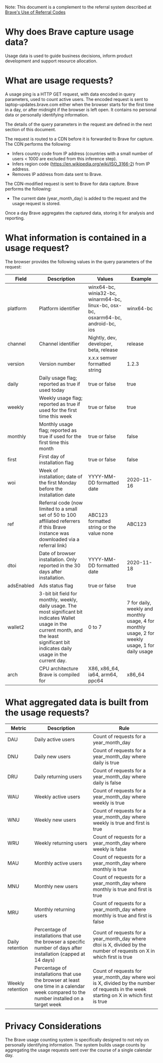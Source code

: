 Note: This document is a complement to the referral system described at [Brave's Use of Referral Codes](https://github.com/brave/brave-browser/wiki/Brave%E2%80%99s-Use-of-Referral-Codes)

# Why does Brave capture usage data?

Usage data is used to guide business decisions, inform product development and support resource allocation.

# What are usage requests?

A usage ping is a HTTP GET request, with data encoded in query parameters, used to count active users. The encoded request is sent to laptop-updates.brave.com either when the browser starts for the first time in a day, or after midnight if the browser is left open. It contains no personal data or personally identifying information.

The details of the query parameters in the request are defined in the next section of this document.

The request is routed to a CDN before it is forwarded to Brave for capture. The CDN performs the following:

* Infers country code from IP address (countries with a small number of users < 1000 are excluded from this inference step).
* Infers region code (https://en.wikipedia.org/wiki/ISO_3166-2) from IP address.
* Removes IP address from data sent to Brave.

The CDN-modified request is sent to Brave for data capture. Brave performs the following:

* The current date (year_month_day) is added to the request and the usage request is stored.

Once a day Brave aggregates the captured data, storing it for analysis and reporting.

# What information is contained in a usage request?

The browser provides the following values in the query parameters of the request:

| Field | Description | Values | Example |
| ----- | ----------- | ------ | ------- |
| platform | Platform identifier | winx64-bc, winia32-bc, winarm64-bc, linux-bc, osx-bc, osxarm64-bc, android-bc, ios | winx64-bc |
| channel | Channel identifier | Nightly, dev, developer, beta, release | release |
| version | Version number | x.x.x semver formatted string | 1.2.3 |
| daily | Daily usage flag; reported as true if used today | true or false | true |
| weekly | Weekly usage flag; reported as true if used for the first time this week | true or false | true |
| monthly | Monthly usage flag; reported as true if used for the first time this month | true or false | false |
| first | First day of installation flag | true or false | false |
| woi | Week of installation; date of the first Monday before the installation date | YYYY-MM-DD formatted date | 2020-11-16 |
| ref | Referral code (now limited to a small set of 50 to 100 affiliated referrers if this Brave instance was downloaded via a referral link) | ABC123 formatted string or the value none | ABC123 |
| dtoi | Date of browser installation. Only reported in the 30 days after installation. | YYYY-MM-DD formatted date | 2020-11-18 |
| adsEnabled | Ads status flag | true or false | true |
| wallet2 | 3-bit bit field for monthly, weekly, daily usage. The most significant bit indicates Wallet usage in the current month, and the least significant bit indicates daily usage in the current day. | 0 to 7 | 7 for daily, weekly and monthly usage, 4 for monthly usage, 2 for weekly usage, 1 for daily usage
| arch | CPU architecture Brave is compiled for | X86, x86_64, ia64, arm64, ppc64 | x86_64 |

# What aggregated data is built from the usage requests?

| Metric | Description | Rule |
| ------ | ----------- | ---- |
| DAU | Daily active users | Count of requests for a year_month_day |
| DNU | Daily new users| Count of requests for a year_month_day where daily is true |
| DRU | Daily returning users | Count of requests for a year_month_day where daily is false |
| WAU | Weekly active users | Count of requests for a year_month_day where weekly is true |
| WNU | Weekly new users | Count of requests for a year_month_day where weekly is true and first is true |
| WRU | Weekly returning users | Count of requests for a year_month_day where weekly is false |
| MAU | Monthly active users | Count of requests for a year_month_day where monthly is true |
| MNU | Monthly new users | Count of requests for a year_month_day where monthly is true and first is true |
| MRU | Monthly returning users | Count of requests for a year_month_day where monthly is true and first is false |
| Daily retention | Percentage of installations that use the browser a specific number of days after installation (capped at 14 days) | Count of requests for a year_month_day where dtoi is X, divided by the number of requests on X in which first is true |
| Weekly retention | Percentage of installations that use the browser at least one time in a calendar week compared to the number installed on a target week | Count of requests for year_month_day where woi is X, divided by the number of requests in the week starting on X in which first is true |

# Privacy Considerations

The Brave usage counting system is specifically designed to not rely on personally identifying information. The system builds usage counts by aggregating the usage requests sent over the course of a single calendar day.


